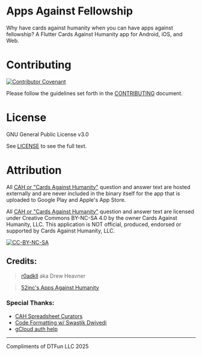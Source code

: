 # Apps Against Fellowship

Why have cards against humanity when you can have apps against fellowship? A Flutter Cards Against Humanity app for Android, iOS, and Web.

# Contributing

[![Contributor Covenant](https://img.shields.io/badge/Contributor%20Covenant-v2.0%20adopted-ff69b4.svg)](CODE_OF_CONDUCT.md)

Please follow the guidelines set forth in the [CONTRIBUTING](CONTRIBUTING.md) document.

# License

GNU General Public License v3.0

See [LICENSE](LICENSE) to see the full text.

# Attribution

All [CAH or "Cards Against Humanity"](https://cardsagainsthumanity.com/) question and answer text are hosted externally and are never included in the binary itself for the app that is uploaded to Google Play and Apple's App Store.

All [CAH or "Cards Against Humanity"](https://cardsagainsthumanity.com/) question and answer text are licensed under Creative Commons BY-NC-SA 4.0 by the owner Cards Against Humanity, LLC. This application is NOT official, produced, endorsed or supported by Cards Against Humanity, LLC.

[![CC-BY-NC-SA](assets/cc_by_nc_sa.png)](https://creativecommons.org/licenses/by-nc-sa/4.0/legalcode)

## Credits:

> [r0adkll](https://github.com/r0adkll)
> aka Drew Heavner

> [52inc's Apps Against Humanity](https://github.com/52inc/AppsAgainstHumanity)

### Special Thanks:

- [CAH Spreadsheet Curators](https://docs.google.com/spreadsheets/d/1lsy7lIwBe-DWOi2PALZPf5DgXHx9MEvKfRw1GaWQkzg/edit)
- [Code Formatting w/ Swastik Dwivedi](https://dev.to/drunckj/setting-up-code-formatting-with-eslint-typescript-and-prettier-in-visual-studio-code-44an)
- [gCloud auth help](https://stackoverflow.com/questions/42043611/could-not-load-the-default-credentials-node-js-google-compute-engine-tutorial)

---

Compliments of DTFun LLC 2025
